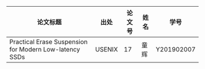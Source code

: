| 论文标题                                                   | 出处   | 论文号 | 姓名   | 学号       |
| ---------------------------------------------------------- | ------ | ------ | ------ | ---------- |
| Practical Erase Suspension for Modern Low-latency SSDs | USENIX | 17  | 童辉 | Y201902007 |
